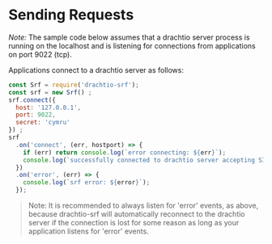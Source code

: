 # Sending Requests

*Note:* The sample code below assumes that a drachtio server process is running on the localhost and is listening for connections from applications on port 9022 (tcp).

Applications connect to a drachtio server as follows:

```js
const Srf = require('drachtio-srf');
const srf = new Srf() ;
srf.connect({
  host: '127.0.0.1',
  port: 9022,
  secret: 'cymru'
}) ;
srf
  .on('connect', (err, hostport) => {
    if (err) return console.log(`error connecting: ${err}`);
    console.log(`successfully connected to drachtio server accepting SIP traffic on: ${hostport}`);
  })
  .on('error', (err) => {
    console.log(`srf error: ${error}`);
  });
```

> Note: It is recommended to always listen for 'error' events, as above, because drachtio-srf will automatically reconnect to the drachtio server if the connection is lost for some reason as long as your application listens for 'error' events.
